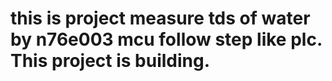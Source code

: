 # this is project measure tds of water by n76e003 mcu follow step like plc. This project is building.